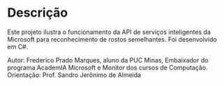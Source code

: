 # Descrição
Este projeto ilustra o funcionamento da API de serviços inteligentes da Microsoft para reconhecimento de rostos semelhantes. Foi desenvolvido em C#.


Autor: Frederico Prado Marques, aluno da PUC Minas, Embaixador do programa AcademIA Microsoft e Monitor dos cursos de Computação.
Orientação: Prof. Sandro Jerônimo de Almeida
